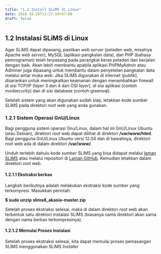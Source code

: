 ```yaml
---
title: "1.2 Install SLiMS di Linux"
date: 2018-10-26T13:27:59+07:00
draft: false
---
```


## 1.2 Instalasi SLiMS di Linux

Agar SLiMS dapat dipasang, pastikan _web server_ (peladen web, misalnya Apache _web server_), MySQL (aplikasi pangkalan data), dan PHP (bahasa pemrograman) telah terpasang pada perangkat keras peladen dan berjalan dengan baik. Akan lebih membantu apabila aplikasi PHPMyAdmin atau Adminer juga dipasang untuk membantu dalam penyetelan pangkalan data melalui antar muka _web_. Jika SLiMS digunakan di internet (publik), disarankan untuk meningkatkan keamanan dengan menambahkan firewall di sisi TCP/IP (_layer_ 3 dan 4 dari OSI _layer_), di sisi aplikasi (contoh modsecurity) dan di sisi database (contoh greensql).

Setelah sistem yang akan digunakan sudah siap, letakkan kode sumber SLiMS pada direktori _root_ web yang anda gunakan.

### 1.2.1 Sistem Operasi GnU/Linux

Bagi pengguna sistem operasi Gnu/Linux, dalam hal ini GnU/Linux Ubuntu (atau Debian), direktori _root_ web dapat dilihat di direktori **/var/www/html**. Bagi pengguna GnU/Linux Ubuntu versi 12.04 dan di bawahnya, direktori _root_ web ada di dalam direktori **/var/www/**.

Unduh terlebih dahulu kode sumber SLiMS yang bisa didapat melalui [laman SLiMS](http://slims.web.id) atau melalui repositori di [Laman GitHub](https://github.com/slims). Kemudian letakkan dalam direktori _root_ web.

#### 1.2.1.1 Ekstraksi berkas

Langkah berikutnya adalah melakukan ekstraksi kode sumber yang terkompresi. Masukkan perintah:

**$ sudo unzip slims8_akasia-master.zip**

Setelah proses ekstraksi selesai, maka di dalam direktori _root_ web akan terbentuk satu direktori instalasi SLiMS (biasanya nama direktori akan sama dengan nama berkas terkompresinya).

#### 1.2.1.2 Memulai Proses Instalasi

Setelah proses ekstraksi selesai, kita dapat memulai proses pemasangan SLiMS menggunakan SLiMS _Installer_
